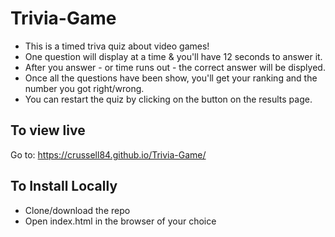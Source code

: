 # Trivia-Game

- This is a timed triva quiz about video games!
- One question will display at a time & you'll have 12 seconds to answer it.
- After you answer - or time runs out - the correct answer will be displyed.
- Once all the questions have been show, you'll get your ranking and the number you got right/wrong.
- You can restart the quiz by clicking on the button on the results page.

## To view live
Go to: https://crussell84.github.io/Trivia-Game/


## To Install Locally
- Clone/download the repo
- Open index.html in the browser of your choice